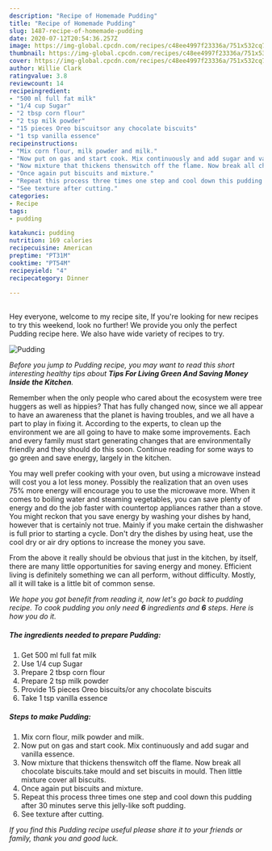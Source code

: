 ```yaml
---
description: "Recipe of Homemade Pudding"
title: "Recipe of Homemade Pudding"
slug: 1487-recipe-of-homemade-pudding
date: 2020-07-12T20:54:36.257Z
image: https://img-global.cpcdn.com/recipes/c48ee4997f23336a/751x532cq70/pudding-recipe-main-photo.jpg
thumbnail: https://img-global.cpcdn.com/recipes/c48ee4997f23336a/751x532cq70/pudding-recipe-main-photo.jpg
cover: https://img-global.cpcdn.com/recipes/c48ee4997f23336a/751x532cq70/pudding-recipe-main-photo.jpg
author: Willie Clark
ratingvalue: 3.8
reviewcount: 14
recipeingredient:
- "500 ml full fat milk"
- "1/4 cup Sugar"
- "2 tbsp corn flour"
- "2 tsp milk powder"
- "15 pieces Oreo biscuitsor any chocolate biscuits"
- "1 tsp vanilla essence"
recipeinstructions:
- "Mix corn flour, milk powder and milk."
- "Now put on gas and start cook. Mix continuously and add sugar and vanilla essence."
- "Now mixture that thickens thenswitch off the flame. Now break all chocolate biscuits.take mould and set biscuits in mould. Then little mixture cover all biscuits."
- "Once again put biscuits and mixture."
- "Repeat this process three times one step and cool down this pudding after 30 minutes serve this jelly-like soft pudding."
- "See texture after cutting."
categories:
- Recipe
tags:
- pudding

katakunci: pudding 
nutrition: 169 calories
recipecuisine: American
preptime: "PT31M"
cooktime: "PT54M"
recipeyield: "4"
recipecategory: Dinner

---
```

<br>
Hey everyone, welcome to my recipe site, If you're looking for new recipes to try this weekend, look no further! We provide you only the perfect Pudding recipe here. We also have wide variety of recipes to try.
<br>


![Pudding](https://img-global.cpcdn.com/recipes/c48ee4997f23336a/751x532cq70/pudding-recipe-main-photo.jpg)

<i>Before you jump to Pudding recipe, you may want to read this short interesting healthy tips about 
<strong>Tips For Living Green And Saving Money Inside the Kitchen</strong>.</i>
</br>

Remember when the only people who cared about the ecosystem were tree huggers as well as hippies? That has fully changed now, since we all appear to have an awareness that the planet is having troubles, and we all have a part to play in fixing it. According to the experts, to clean up the environment we are all going to have to make some improvements. Each and every family must start generating changes that are environmentally friendly and they should do this soon. Continue reading for some ways to go green and save energy, largely in the kitchen.

You may well prefer cooking with your oven, but using a microwave instead will cost you a lot less money. Possibly the realization that an oven uses 75% more energy will encourage you to use the microwave more. When it comes to boiling water and steaming vegetables, you can save plenty of energy and do the job faster with countertop appliances rather than a stove. You might reckon that you save energy by washing your dishes by hand, however that is certainly not true. Mainly if you make certain the dishwasher is full prior to starting a cycle. Don't dry the dishes by using heat, use the cool dry or air dry options to increase the money you save.

From the above it really should be obvious that just in the kitchen, by itself, there are many little opportunities for saving energy and money. Efficient living is definitely something we can all perform, without difficulty. Mostly, all it will take is a little bit of common sense.


<i>We hope you got benefit from reading it, now let's go back to pudding recipe. To cook pudding you only need <strong>6</strong> ingredients and <strong>6</strong> steps. Here is how you do it.
</i>

##### The ingredients needed to prepare Pudding:

1. Get 500 ml full fat milk
1. Use 1/4 cup Sugar
1. Prepare 2 tbsp corn flour
1. Prepare 2 tsp milk powder
1. Provide 15 pieces Oreo biscuits/or any chocolate biscuits
1. Take 1 tsp vanilla essence


##### Steps to make Pudding:

1. Mix corn flour, milk powder and milk.
1. Now put on gas and start cook. Mix continuously and add sugar and vanilla essence.
1. Now mixture that thickens thenswitch off the flame. Now break all chocolate biscuits.take mould and set biscuits in mould. Then little mixture cover all biscuits.
1. Once again put biscuits and mixture.
1. Repeat this process three times one step and cool down this pudding after 30 minutes serve this jelly-like soft pudding.
1. See texture after cutting.


<i>If you find this Pudding recipe useful please share it to your friends or family, thank you and good luck.</i>
